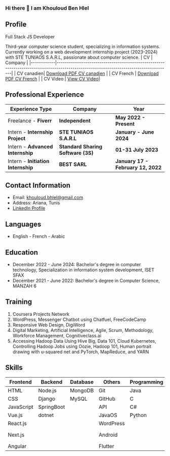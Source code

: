 ### Hi there 👋 I am  Khouloud Ben Hlel 

## Profile
Full Stack JS Developer

Third-year computer science student, specializing in information systems. Currently working on a web development internship project (2023-2024) with STE TUNIAOS S.A.R.L, passionate about computer science.
| CV         | Company                                                                                                                              |
|------------|--------------------------------------------------------------------------------------------------------------------------------------|
| CV canadien| [Download PDF CV canadien](https://raw.githubusercontent.com/khouloudbh23/CV-Fransh/master/cv-canadien-professionnel.pdf.pdf)        |
| CV French | [Download PDF CV French](https://raw.githubusercontent.com/khouloudbh23/CV-Fransh/master/khouloud-ben-hlel.pdf.pdf)                   |
| CV Video | [View CV Video](https://drive.google.com/file/d/1RpyErWuzXp0CO2fqFEnWMmaXnjlQAoDh/view?usp=drive_link)|

## Professional Experience

| Experience Type              | Company                                      | Year    |
|------------------------------|----------------------------------------------|-----------------|
| Freelance - **Fiverr**           | **Independent**                              |**May 2022 - Present** |
| Intern - **Internship Project**  | **STE TUNIAOS S.A.R.L**                      |**January - June 2024**|
| Intern - **Advanced Internship** | **Standard Sharing Software (3S)**           |**01-31 July 2023**|
| Intern - **Initiation Internship**| **BEST SARL**                               |**January 17 - February 12, 2022**|


## Contact Information
- Email: khouloud.bhlel@gmail.com
- Address: Ariana, Tunis
- [LinkedIn Profile](https://www.linkedin.com/in/khouloud-ben-hlel-b4b069236/)

## Languages
- English     - French      - Arabic
  
## Education
- December 2022 - June 2024: Bachelor's degree in computer technology, Specialization in information system development, ISET SFAX
- December 2021 - June 2022: Bachelor's degree in Computer Science, MANZAH 6

## Training
1. Coursera Projects Network
2. WordPress, Messenger Chatbot using Chatfuel, FreeCodeCamp
3. Responsive Web Design, DigiWord
4. Digital Marketing, Artificial Intelligence, Agile, Scrum, Methodology, Workforce Management, Cognitiveclass.ai
5. Accessing Hadoop Data Using Hive Big, Data 101, Cloud Kubernetes, Controlling Hadoop Jobs using Oozie, Hadoop 101, Human portrait drawing with u-squared net and PyTorch, MapReduce, and YARN

## Skills
| Frontend      | Backend       | Database   | Others         | Programming   | Office         |
|---------------|---------------|------------|----------------|---------------|----------------|
| HTML          | Node.js       | MongoDB    | Git            | Java          | Word           |
| CSS           | Django        | MySQL      | GitHub         | C             | PowerPoint     |
| JavaScript    | SpringBoot    |            | API            | C#            | Excel          |
| Vue.js        | dotnet        |            | JavaOS         | Python        | Power BI       |
| React.js      |               |            | WordPress      |               | Desktop        |
| Next.js       |               |            | Android        |               | Movie Maker    |
| Angular       |               |            | Flutter        |               | Filmora        |


